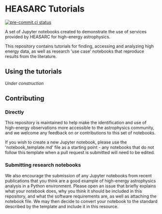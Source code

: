# HEASARC Tutorials

[![pre-commit.ci status](https://results.pre-commit.ci/badge/github/HEASARC/heasarc-tutorials/main.svg)](https://results.pre-commit.ci/latest/github/HEASARC/heasarc-tutorials/main)


A set of Jupyter notebooks created to demonstrate the use of services provided by HEASARC for high-energy astrophysics.

This repository contains tutorials for finding, accessing and analyzing high energy data, as well as research 'use case' notebooks that reproduce results from the literature.

## Using the tutorials
_Under construction_

## Contributing

### Directly
This repository is maintained to help make the identification and use of high-energy observations more accessible to the astrophysics community, and we welcome any feedback on or contributions to this set of notebooks. 

If you wish to create a new Jupyter notebook, please use the 'notebook_template.md' file as a starting point - any notebooks that do not follow this template when a pull request is submitted will need to be edited.

### Submitting research notebooks
We also encourage the submission of any Jupyter notebooks from recent publications that you think are a good example of high-energy astrophysics analysis in a Python environment. Please open an issue that briefly explains what your notebook does, why you think it should be included in this repository, and what the software requirements are, as well as attaching the notebook file. We may then decide to convert your notebook to the standard described by the template and include it in this resource.

